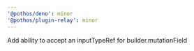```yaml
---
'@pothos/deno': minor
'@pothos/plugin-relay': minor
---
```


Add ability to accept an inputTypeRef for builder.mutationField
